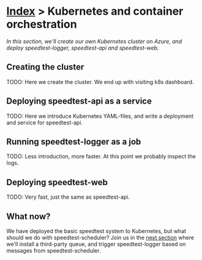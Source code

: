 [Index](index) > Kubernetes and container orchestration
=======================================================
_In this section, we'll create our own Kubernetes cluster on Azure, and deploy speedtest-logger, speedtest-api and speedtest-web._

Creating the cluster
--------------------
TODO: Here we create the cluster. We end up with visiting k8s dashboard.

Deploying speedtest-api as a service
------------------------------------
TODO: Here we introduce Kubernetes YAML-files, and write a deployment and service for speedtest-api.

Running speedtest-logger as a job
---------------------------------
TODO: Less introduction, more faster. At this point we probably inspect the logs.

Deploying speedtest-web
-----------------------
TODO: Very fast, just the same as speedtest-api.

What now?
---------
We have deployed the basic speedtest system to Kubernetes, but what should we do with speedtest-scheduler? Join us in the [next section](4-third-party-queue) where we'll install a third-party queue, and trigger speedtest-logger based on messages from speedtest-scheduler.